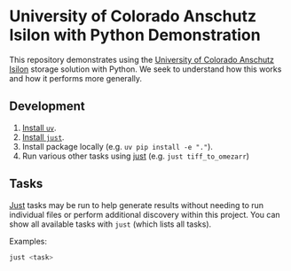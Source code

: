 # University of Colorado Anschutz Isilon with Python Demonstration

This repository demonstrates using the [University of Colorado Anschutz Isilon](https://www.cuanschutz.edu/offices/office-of-information-technology/tools-services/storage-servers-and-backups) storage solution with Python.
We seek to understand how this works and how it performs more generally.

## Development

1. [Install `uv`](https://docs.astral.sh/uv/getting-started/installation/).
1. [Install `just`](https://github.com/casey/just?tab=readme-ov-file#installation).
1. Install package locally (e.g. `uv pip install -e "."`).
1. Run various other tasks using [just](https://github.com/casey/just) (e.g. `just tiff_to_omezarr`)

## Tasks

[Just](https://github.com/casey/just) tasks may be run to help generate results without needing to run individual files or perform additional discovery within this project.
You can show all available tasks with `just` (which lists all tasks).

Examples:

```bash
just <task>
```
